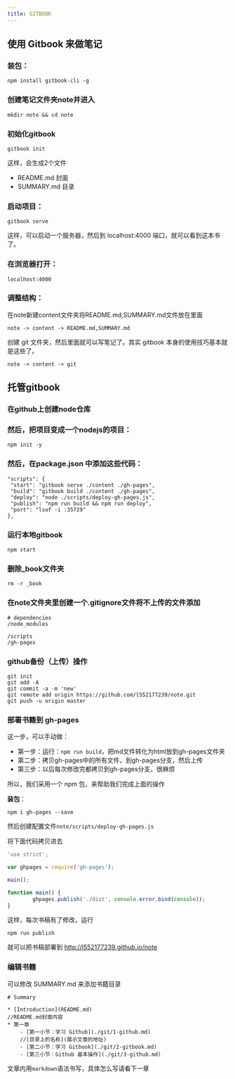 ```yaml
---
title: GITBOOK
---
```


## 使用 Gitbook 来做笔记

### 装包：
```
npm install gitbook-cli -g
```

### 创建笔记文件夹note并进入
```
mkdir note && cd note
```

### 初始化gitbook
```
gitbook init
```

这样，会生成2个文件

 - README.md 封面
 - SUMMARY.md 目录

### 启动项目：
```
gitbook serve
```
这样，可以启动一个服务器，然后到 localhost:4000 端口，就可以看到这本书了。

### 在浏览器打开：
```
localhost:4000
```

### 调整结构：

在note新建content文件夹将README.md,SUMMARY.md文件放在里面
```
note -> content -> README.md,SUMMARY.md
```

创建 git 文件夹，然后里面就可以写笔记了。其实 gitbook 本身的使用技巧基本就是这些了。
```
note -> content -> git
```

## 托管gitbook

### 在github上创建node仓库

### 然后，把项目变成一个**nodejs**的项目：

```
npm init -y
```

### 然后，在package.json 中添加这些代码：

```
"scripts": {
 "start": "gitbook serve ./content ./gh-pages",
 "build": "gitbook build ./content ./gh-pages",
 "deploy": "node ./scripts/deploy-gh-pages.js",
 "publish": "npm run build && npm run deploy",
 "port": "lsof -i :35729"
},
```

### 运行本地gitbook

```
npm start
```

### 删除_book文件夹

```
rm -r _book
```

### 在note文件夹里创建一个.gitignore文件将不上传的文件添加

```
# dependencies
/node_modules

/scripts
/gh-pages
```

### github备份（上传）操作

```
git init
git add -A
git commit -a -m 'new'
git remote add origin https://github.com/l552177239/note.git
git push -u origin master
```

### 部署书籍到 gh-pages

这一步，可以手动做：
 - 第一步：运行：`npm run build`，把md文件转化为html放到gh-pages文件夹
 - 第二步：拷贝gh-pages中的所有文件，到gh-pages分支，然后上传
 - 第三步：以后每次修改完都拷贝到gh-pages分支，很麻烦

所以，我们采用一个 npm 包，来帮助我们完成上面的操作

**装包**：
```
npm i gh-pages --save
```

然后创建配置文件`note/scripts/deploy-gh-pages.js`

将下面代码拷贝进去
```js
'use strict';

var ghpages = require('gh-pages');

main();

function main() {
		ghpages.publish('./dist', console.error.bind(console));
}
```

这样，每次书稿有了修改，运行

```
npm run publish
```

就可以把书稿部署到 http://l552177239.github.io/note

### 编辑书籍

可以修改 SUMMARY.md 来添加书籍目录

```
# Summary

* [Introduction](README.md)
//README.md封面内容
* 第一章
	- [第一小节：学习 Github](./git/1-github.md)
    //[目录上的名称](展示文章的地址)
	- [第二小节：学习 Gitbook](./git/2-gitbook.md)
	- [第三小节：Github 基本操作](./git/3-github.md)
```

文章内用`markdown`语法书写，具体怎么写请看下一章
